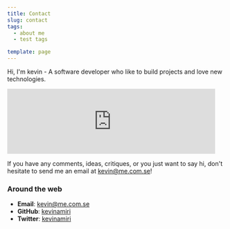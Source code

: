 ```yaml
---
title: Contact
slug: contact
tags:
  - about me
  - test tags

template: page
---
```


Hi, I'm kevin - A software developer who like to build projects and love new technologies.

<div class="centered-iframe">
  <iframe
    width="480"
    height="150"
    src="https:/me.com.se"
    frameborder="0"
    scrolling="no"
  ></iframe>
</div>

If you have any comments, ideas, critiques, or you just want to say hi, don't hesitate to send me an email at [kevin@me.com.se](mailto:kevin[AT]me[DOT]com[DOT]se)!


### Around the web

- **Email**: [kevin@me.com.se](mailto:kevin[AT]me[DOT]com[DOT]se)
- **GitHub**: [kevinamiri](https://github.com/kevinamiri)
- **Twitter**: [kevinamiri](https://twitter.com/KevinAmiri91)

